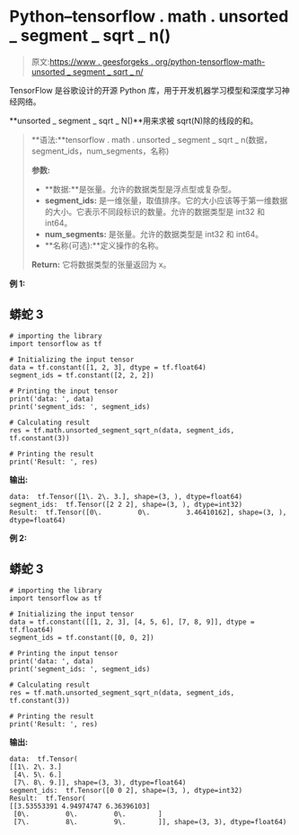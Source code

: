 # Python–tensorflow . math . unsorted _ segment _ sqrt _ n()

> 原文:[https://www . geesforgeks . org/python-tensorflow-math-unsorted _ segment _ sqrt _ n/](https://www.geeksforgeeks.org/python-tensorflow-math-unsorted_segment_sqrt_n/)

TensorFlow 是谷歌设计的开源 Python 库，用于开发机器学习模型和深度学习神经网络。

**unsorted _ segment _ sqrt _ N()**用来求被 sqrt(N)除的线段的和。

> **语法:**tensorflow . math . unsorted _ segment _ sqrt _ n(数据，segment_ids，num_segments，名称)
> 
> **参数:**
> 
> *   **数据:**是张量。允许的数据类型是浮点型或复杂型。
> *   **segment_ids:** 是一维张量，取值排序。它的大小应该等于第一维数据的大小。它表示不同段标识的数量。允许的数据类型是 int32 和 int64。
> *   **num_segments:** 是张量。允许的数据类型是 int32 和 int64。
> *   **名称(可选):**定义操作的名称。
> 
> **Return:** 它将数据类型的张量返回为 x。

**例 1:**

## 蟒蛇 3

```
# importing the library
import tensorflow as tf

# Initializing the input tensor
data = tf.constant([1, 2, 3], dtype = tf.float64)
segment_ids = tf.constant([2, 2, 2])

# Printing the input tensor
print('data: ', data)
print('segment_ids: ', segment_ids)

# Calculating result
res = tf.math.unsorted_segment_sqrt_n(data, segment_ids, tf.constant(3))

# Printing the result
print('Result: ', res)
```

**输出:**

```
data:  tf.Tensor([1\. 2\. 3.], shape=(3, ), dtype=float64)
segment_ids:  tf.Tensor([2 2 2], shape=(3, ), dtype=int32)
Result:  tf.Tensor([0\.         0\.         3.46410162], shape=(3, ), dtype=float64)

```

**例 2:**

## 蟒蛇 3

```
# importing the library
import tensorflow as tf

# Initializing the input tensor
data = tf.constant([[1, 2, 3], [4, 5, 6], [7, 8, 9]], dtype = tf.float64)
segment_ids = tf.constant([0, 0, 2])

# Printing the input tensor
print('data: ', data)
print('segment_ids: ', segment_ids)

# Calculating result
res = tf.math.unsorted_segment_sqrt_n(data, segment_ids, tf.constant(3))

# Printing the result
print('Result: ', res)
```

**输出:**

```
data:  tf.Tensor(
[[1\. 2\. 3.]
 [4\. 5\. 6.]
 [7\. 8\. 9.]], shape=(3, 3), dtype=float64)
segment_ids:  tf.Tensor([0 0 2], shape=(3, ), dtype=int32)
Result:  tf.Tensor(
[[3.53553391 4.94974747 6.36396103]
 [0\.         0\.         0\.        ]
 [7\.         8\.         9\.        ]], shape=(3, 3), dtype=float64)

```